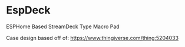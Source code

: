 # EspDeck
ESPHome Based StreamDeck Type Macro Pad

Case design based off of: https://www.thingiverse.com/thing:5204033
